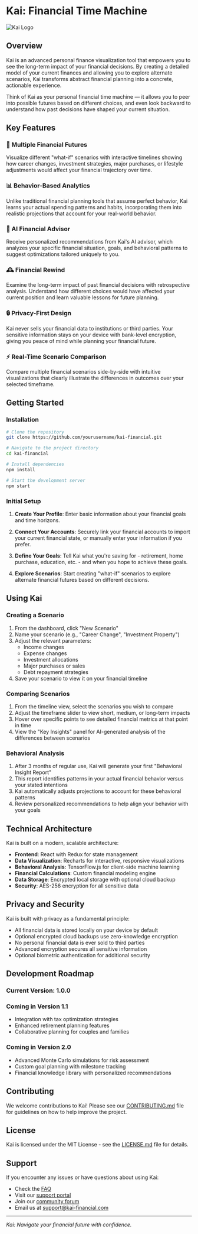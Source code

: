 # Kai: Financial Time Machine

![Kai Logo](logo-placeholder.png)

## Overview

Kai is an advanced personal finance visualization tool that empowers you to see the long-term impact of your financial decisions. By creating a detailed model of your current finances and allowing you to explore alternate scenarios, Kai transforms abstract financial planning into a concrete, actionable experience.

Think of Kai as your personal financial time machine — it allows you to peer into possible futures based on different choices, and even look backward to understand how past decisions have shaped your current situation.

## Key Features

### 🔮 Multiple Financial Futures
Visualize different "what-if" scenarios with interactive timelines showing how career changes, investment strategies, major purchases, or lifestyle adjustments would affect your financial trajectory over time.

### 📊 Behavior-Based Analytics
Unlike traditional financial planning tools that assume perfect behavior, Kai learns your actual spending patterns and habits, incorporating them into realistic projections that account for your real-world behavior.

### 🧠 AI Financial Advisor
Receive personalized recommendations from Kai's AI advisor, which analyzes your specific financial situation, goals, and behavioral patterns to suggest optimizations tailored uniquely to you.

### 🕰️ Financial Rewind
Examine the long-term impact of past financial decisions with retrospective analysis. Understand how different choices would have affected your current position and learn valuable lessons for future planning.

### 🔒 Privacy-First Design
Kai never sells your financial data to institutions or third parties. Your sensitive information stays on your device with bank-level encryption, giving you peace of mind while planning your financial future.

### ⚡ Real-Time Scenario Comparison
Compare multiple financial scenarios side-by-side with intuitive visualizations that clearly illustrate the differences in outcomes over your selected timeframe.

## Getting Started

### Installation

```bash
# Clone the repository
git clone https://github.com/yourusername/kai-financial.git

# Navigate to the project directory
cd kai-financial

# Install dependencies
npm install

# Start the development server
npm start
```

### Initial Setup

1. **Create Your Profile**: Enter basic information about your financial goals and time horizons.

2. **Connect Your Accounts**: Securely link your financial accounts to import your current financial state, or manually enter your information if you prefer.

3. **Define Your Goals**: Tell Kai what you're saving for - retirement, home purchase, education, etc. - and when you hope to achieve these goals.

4. **Explore Scenarios**: Start creating "what-if" scenarios to explore alternate financial futures based on different decisions.

## Using Kai

### Creating a Scenario

1. From the dashboard, click "New Scenario"
2. Name your scenario (e.g., "Career Change", "Investment Property")
3. Adjust the relevant parameters:
   - Income changes
   - Expense changes
   - Investment allocations
   - Major purchases or sales
   - Debt repayment strategies
4. Save your scenario to view it on your financial timeline

### Comparing Scenarios

1. From the timeline view, select the scenarios you wish to compare
2. Adjust the timeframe slider to view short, medium, or long-term impacts
3. Hover over specific points to see detailed financial metrics at that point in time
4. View the "Key Insights" panel for AI-generated analysis of the differences between scenarios

### Behavioral Analysis

1. After 3 months of regular use, Kai will generate your first "Behavioral Insight Report"
2. This report identifies patterns in your actual financial behavior versus your stated intentions
3. Kai automatically adjusts projections to account for these behavioral patterns
4. Review personalized recommendations to help align your behavior with your goals

## Technical Architecture

Kai is built on a modern, scalable architecture:

- **Frontend**: React with Redux for state management
- **Data Visualization**: Recharts for interactive, responsive visualizations
- **Behavioral Analysis**: TensorFlow.js for client-side machine learning
- **Financial Calculations**: Custom financial modeling engine
- **Data Storage**: Encrypted local storage with optional cloud backup
- **Security**: AES-256 encryption for all sensitive data

## Privacy and Security

Kai is built with privacy as a fundamental principle:

- All financial data is stored locally on your device by default
- Optional encrypted cloud backups use zero-knowledge encryption
- No personal financial data is ever sold to third parties
- Advanced encryption secures all sensitive information
- Optional biometric authentication for additional security

## Development Roadmap

### Current Version: 1.0.0

### Coming in Version 1.1
- Integration with tax optimization strategies
- Enhanced retirement planning features
- Collaborative planning for couples and families

### Coming in Version 2.0
- Advanced Monte Carlo simulations for risk assessment
- Custom goal planning with milestone tracking
- Financial knowledge library with personalized recommendations

## Contributing

We welcome contributions to Kai! Please see our [CONTRIBUTING.md](CONTRIBUTING.md) file for guidelines on how to help improve the project.

## License

Kai is licensed under the MIT License - see the [LICENSE.md](LICENSE.md) file for details.

## Support

If you encounter any issues or have questions about using Kai:

- Check the [FAQ](https://kai-financial.com/faq)
- Visit our [support portal](https://kai-financial.com/support)
- Join our [community forum](https://community.kai-financial.com)
- Email us at support@kai-financial.com

---

*Kai: Navigate your financial future with confidence.*
